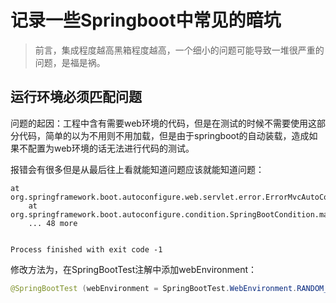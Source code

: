 # 记录一些Springboot中常见的暗坑

> 前言，集成程度越高黑箱程度越高，一个细小的问题可能导致一堆很严重的问题，是福是祸。

## 运行环境必须匹配问题

问题的起因：工程中含有需要web环境的代码，但是在测试的时候不需要使用这部分代码，简单的以为不用则不用加载，但是由于springboot的自动装载，造成如果不配置为web环境的话无法进行代码的测试。

报错会有很多但是从最后往上看就能知道问题应该就能知道问题：

```
at org.springframework.boot.autoconfigure.web.servlet.error.ErrorMvcAutoConfiguration$ErrorTemplateMissingCondition.getMatchOutcome(ErrorMvcAutoConfiguration.java:192)
	at org.springframework.boot.autoconfigure.condition.SpringBootCondition.matches(SpringBootCondition.java:47)
	... 48 more


Process finished with exit code -1
```



修改方法为，在SpringBootTest注解中添加webEnvironment：

```java
@SpringBootTest (webEnvironment = SpringBootTest.WebEnvironment.RANDOM_PORT)
```

